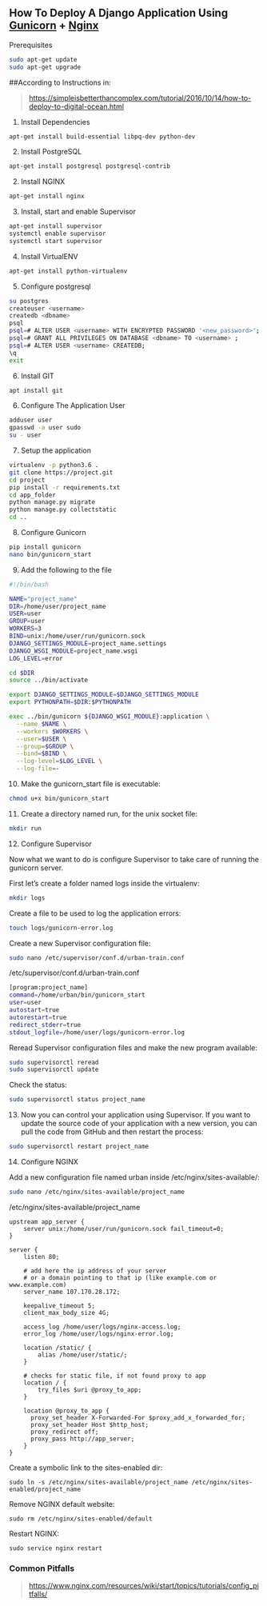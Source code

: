 ## How To Deploy A Django Application Using [Gunicorn](http://gunicorn.org/) + [Nginx](https://www.nginx.com/)

Prerequisites
```bash
sudo apt-get update
sudo apt-get upgrade

```

##According to Instructions in:
> https://simpleisbetterthancomplex.com/tutorial/2016/10/14/how-to-deploy-to-digital-ocean.html
1. Install Dependencies
```bash
apt-get install build-essential libpq-dev python-dev
```
2. Install PostgreSQL
```bash
apt-get install postgresql postgresql-contrib
```
2. Install NGINX
```bash
apt-get install nginx
```
3. Install, start and enable Supervisor
```bash
apt-get install supervisor
systemctl enable supervisor
systemctl start supervisor
```
4. Install VirtualENV
```bash
apt-get install python-virtualenv
```
5. Configure postgresql
```bash
su postgres 
createuser <username>
createdb <dbname>
psql
psql=# ALTER USER <username> WITH ENCRYPTED PASSWORD '<new_password>';
psql=# GRANT ALL PRIVILEGES ON DATABASE <dbname> TO <username> ;
psql=# ALTER USER <username> CREATEDB;
\q
exit
```
6. Install GIT
```bash
apt install git
```
6. Configure The Application User
```bash
adduser user
gpasswd -a user sudo
su - user
```
7. Setup the application
```bash
virtualenv -p python3.6 .
git clone https://project.git
cd project
pip install -r requirements.txt
cd app_folder
python manage.py migrate
python manage.py collectstatic
cd ..
```
8. Configure Gunicorn
```bash
pip install gunicorn
nano bin/gunicorn_start
```
9. Add the following to the file
```bash
#!/bin/bash

NAME="project_name"
DIR=/home/user/project_name
USER=user
GROUP=user
WORKERS=3
BIND=unix:/home/user/run/gunicorn.sock
DJANGO_SETTINGS_MODULE=project_name.settings
DJANGO_WSGI_MODULE=project_name.wsgi
LOG_LEVEL=error

cd $DIR
source ../bin/activate

export DJANGO_SETTINGS_MODULE=$DJANGO_SETTINGS_MODULE
export PYTHONPATH=$DIR:$PYTHONPATH

exec ../bin/gunicorn ${DJANGO_WSGI_MODULE}:application \
  --name $NAME \
  --workers $WORKERS \
  --user=$USER \
  --group=$GROUP \
  --bind=$BIND \
  --log-level=$LOG_LEVEL \
  --log-file=-
```
10. Make the gunicorn_start file is executable:
```bash
chmod u+x bin/gunicorn_start
```
11. Create a directory named run, for the unix socket file:
```bash
mkdir run
```
12. Configure Supervisor

Now what we want to do is configure Supervisor to take care of running the gunicorn server.

First let’s create a folder named logs inside the virtualenv:
```bash
mkdir logs
```
Create a file to be used to log the application errors:
```bash
touch logs/gunicorn-error.log
```

Create a new Supervisor configuration file:
```bash
sudo nano /etc/supervisor/conf.d/urban-train.conf
```
/etc/supervisor/conf.d/urban-train.conf
```bash
[program:project_name]
command=/home/urban/bin/gunicorn_start
user=user
autostart=true
autorestart=true
redirect_stderr=true
stdout_logfile=/home/user/logs/gunicorn-error.log
```
Reread Supervisor configuration files and make the new program available:
```bash
sudo supervisorctl reread
sudo supervisorctl update
```
Check the status:
```bash
sudo supervisorctl status project_name
```
13. Now you can control your application using Supervisor. If you want to update the source code of your application with a new version, you can pull the code from GitHub and then restart the process:
```bash
sudo supervisorctl restart project_name
```
14. Configure NGINX

Add a new configuration file named urban inside /etc/nginx/sites-available/:
```bash
sudo nano /etc/nginx/sites-available/project_name
```
/etc/nginx/sites-available/project_name
```
upstream app_server {
    server unix:/home/user/run/gunicorn.sock fail_timeout=0;
}

server {
    listen 80;

    # add here the ip address of your server
    # or a domain pointing to that ip (like example.com or www.example.com)
    server_name 107.170.28.172;

    keepalive_timeout 5;
    client_max_body_size 4G;

    access_log /home/user/logs/nginx-access.log;
    error_log /home/user/logs/nginx-error.log;

    location /static/ {
        alias /home/user/static/;
    }

    # checks for static file, if not found proxy to app
    location / {
        try_files $uri @proxy_to_app;
    }

    location @proxy_to_app {
      proxy_set_header X-Forwarded-For $proxy_add_x_forwarded_for;
      proxy_set_header Host $http_host;
      proxy_redirect off;
      proxy_pass http://app_server;
    }
}
```
Create a symbolic link to the sites-enabled dir:
```
sudo ln -s /etc/nginx/sites-available/project_name /etc/nginx/sites-enabled/project_name
```
Remove NGINX default website:
```
sudo rm /etc/nginx/sites-enabled/default
```
Restart NGINX:
```
sudo service nginx restart
```

### Common Pitfalls
> https://www.nginx.com/resources/wiki/start/topics/tutorials/config_pitfalls/